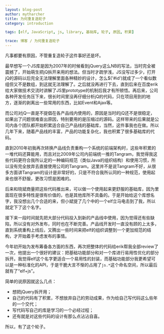 ```yaml
---
layout: blog-post
author: mytharcher
title: 为何重复造轮子
category: introduction

tags: [elf, JavaScript, js, library, 基础库, 轮子, 原因, 积累]

trace: 博客 / 为何重复造轮子
---
```


凡事都要有原因，不管重复造轮子这件事好还是坏。

最早想写一个JS库是因为2007年的时候看到jQuery这么NB的写法，当时完全被震撼了，开始萌生把jQ拆开来用的想法。但当时才疏学浅，JS没写过多少，打开jQ的源码以后完全无法理解里面各种精妙的设计，怎么$('#id')就成了一个看似数组但又不是数组，到这就无法理解了。之后就没再进行下去，直到后来在百度erik给大家做技术交流时讲解了JS里prototype的机制后我才有所顿悟。再后来，公司各种开发任务压下来，很长时间里没再仔细分析jQ的代码，只在项目用到的地方，逐渐的剥离出一些常用的东西，比如Event和Ajax等。

而公司对jQ一直是不提倡在各产品线内使用的，原因是当时的jQ还不是很稳定，如果出了问题很难查出原因，特别要用的是压缩过的源码。这样带来的后果就是公司内各个团队都开始积累适合自己产品线的基础库，当然，这件事我也在做。所以几年下来，随着产品线的丰富，产品的功能复杂化，我也积累了很多基础库的代码。

直到2010年初我再次转换产品线负责重构一个系统的前端架构时，这些年积累的一堆代码还算能用，而且对比2009年公司内前端统一推的Tangram，我觉得我这些代码更符合我所认定的一种编码规范（类似Java的组织结构）和使用习惯，所以没有完全放弃去直接使用公司的Tangram。这里并不是说Tangram不好，从很多方面讲Tangram的设计是非常好的，只是不符合我所认同的一种规范，使用起来也很不舒服，更改习惯是困难的。

后来和晓斌商量把这些代码推出来，可以做一个使用起来更舒服的基础库，因为里面现在很多特性是很有价值的，也是其他库所不具备的。于是开始给这个库想名字，我没想出几个合适的来，但小斌提了几个中的一个elf立马电击到了我，所以就定下了这个名字。

接下来一段时间就先把大部分代码投入到新的产品线中使用，因为觉得还有些缺陷，所以没有对外发布，同时也在不断完善。产品线开发时一直没有顾的上太多，直到系统重构上线后，又腾出一些时间来把elf的组织调整到一个更加规范的结构，才开始着手考虑发布的事情。

今年初开始为发布筹备各方面的东西，再次把整体的代码给erik帮我全部review了一次，他提出一个很好的建议：把基础功能部分和对一个库进行易用性优化的部分拆开。我觉得elf这个名字更适合一个易用性的封装，而基础功能部分我更希望可以是一种标准化的API，于是干脆大言不惭的占用了`js.*`这个命名空间，所以最后就有了“elf+js”。

简单的说原因就这么几点：

* 想把jQuery拆开用；
* 自己的代码有了积累，不想放弃自己的劳动成果，作为给自己写代码这么些年的一个交代；
* 写代码写自己的库是学习的一个必经过程；
* 还有就是对这些代码的设计有那么点沾沾自喜。

所以，有了这个轮子。